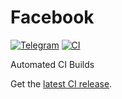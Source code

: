 # Facebook
[![Telegram](https://img.shields.io/badge/Telegram-2CA5E0?style=for-the-badge&logo=telegram&logoColor=white)](https://t.me/ReVanced_CI)
[![CI](https://github.com/rj-aakash/Facebook/actions/workflows/ci.yml/badge.svg?event=schedule)](https://github.com/rj-aakash/Facebook/actions/workflows/ci.yml)

Automated CI Builds  

Get the [latest CI release](https://github.com/rj-aakash/Facebook/releases/latest).
